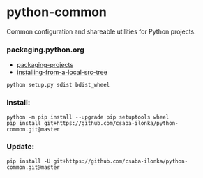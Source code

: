 # python-common

Common configuration and shareable utilities for Python projects.

### packaging.python.org
- [packaging-projects](https://packaging.python.org/tutorials/packaging-projects/)
- [installing-from-a-local-src-tree](https://packaging.python.org/tutorials/installing-packages/#installing-from-a-local-src-tree)

```shell
python setup.py sdist bdist_wheel
```

### Install:
```shell
python -m pip install --upgrade pip setuptools wheel
pip install git+https://github.com/csaba-ilonka/python-common.git@master
```

### Update:
```shell
pip install -U git+https://github.com/csaba-ilonka/python-common.git@master
```